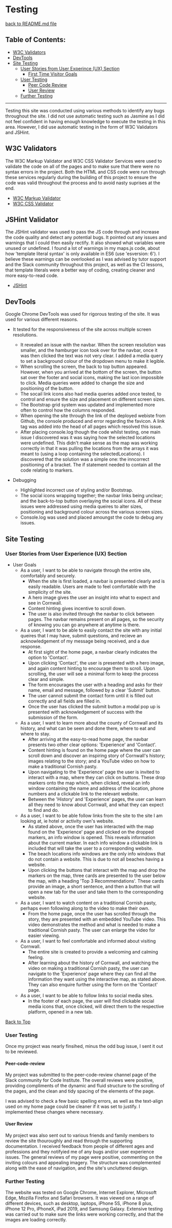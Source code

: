 # Testing
[back to README.md file](https://github.com/Gregory4321/milestone-project-2/blob/master/README.md)
## Table of Contents:
* [W3C Validators](#w3c-validators)
* [DevTools](#devtools)
* [Site Testing](#site-testing)
    * [User Stories from User Experince (UX) Section](#user-stories-from-user-experience-(ux)-section)
        * [First Time Visitor Goals](#first-time-visitor-goals)
    * [User Testing](#user-testing)
        * [Peer Code Review](peer-code-review)
        * [User Review](user-review)
    * [Further Testing](#further-testing)
***

Testing this site was conducted using various methods to identify any bugs throughout the site. I did not use automatic testing such as Jasmine
as I did not feel confident in having enough knowledge to execute the testing in this area. However, I did use automatic testing in the form of W3C
Validators and JSHint.

## W3C Validators

The W3C Markup Validator and W3C CSS Validator Services were used to validate the code on all of the pages and to make sure that there were no
syntax errors in the project. Both the HTML and CSS code were run through these services regularly during the building of this project to ensure
the code was valid throughout the process and to avoid nasty suprises at the end. 

* [W3C Markup Validator](https://validator.w3.org/)
* [W3C CSS Validator](https://jigsaw.w3.org/css-validator/)

## JSHint Validator

The JSHint validator was used to pass the JS code through and increase the code quality and detect any potential bugs. It pointed out any issues and
warnings that I could then easily rectify. It also showed what variables were unused or undefined. I found a lot of warnings in my maps.js code,
about how 'template literal syntax' is only available in ES6 (use 'esversion: 6'). I believe these warnings can be overlooked as I was advised by
tutor support and the Slack community throughout this project, as well as the CI lessons, that template literals were a better way of coding, creating
cleaner and more easy-to-read code.

* [JSHint](https://jshint.com/)

## DevTools

Google Chrome DevTools was used for rigorous testing of the site. It was used for various different reasons.
    
* It tested for the responsiveness of the site across multiple screen resolutions.
    * It revealed an issue with the navbar. When the screen resolution was smaller, and the hamburger icon took over for the navbar, once it was then
    clicked the text was not very clear. I added a media query to set a background colour of the dropdown menu to make it legible.
    * When scrolling the screen, the back to top button appeared. However, when you arrived at the bottom of the screen, the button sat over the
    footer and social icons, making the last icon impossible to click. Media queries were added to change the size and positioning of the button.
    * The socail link icons also had media queries added once tested, to control and ensure the size and placement on different
    screen sizes.
    * The Bootstrap grid system was updated and implemented more often to control how the columns responded.
    * When opening the site through the link of the deployed webiste from Github, the console produced and error regarding the favicon. A link tag
    was added into the head of all pages which resolved this issue.
    * After placing console.log though the code whilst testing, one main issue I discovered was it was saying how the selected locations were undefined.
    This didn't make sense as the map was working correctly in that it was pulling the locations from the arrays it was meant to (using a loop containing
    the selectedLocations). I discovered that the solution was a simple one: the inncorrect positioning of a bracket. The if statement needed to
    contain all the code relating to markers.
    
* Debugging
    * Highlighted incorrect use of styling and/or Bootstrap.
    * The social icons wrapping together; the navbar links being unclear; and the back-to-top button overlaying the social icons. All of
    these issues were addressed using media queires to alter sizes, positioning and background colour across the various screen sizes.
    * Console.log was used and placed amoungst the code to debug any issues.

## Site Testing 

### User Stories from User Experience (UX) Section

* User Goals
    * As a user, I want to be able to navigate through the entire site, comfortably and securely.
        * When the site is first loaded, a navbar is presented clearly and is easily readable. Users are made to feel comfortable with the
        simplicity of the site.
        * A hero image gives the user an insight into what to expect and see in Cornwall.
        * Content hinting gives incentive to scroll down.
        * The user is also invited through the navbar to click between pages. The navbar remains present on all pages, so the security of knowing
        you can go anywhere at anytime is there.
    * As a user, I want to be able to easily contact the site with any initial queires that I may have, submit questions, and recieve an
        acknowledgement of my message being received, and a due response.
        * At first sight of the home page, a navbar clearly indicates the option to 'Contact'.
        * Upon clicking 'Contact', the user is presented with a hero image, and again content hinting to encourage them to scroll. Upon scrolling,
        the user will see a minimal form to keep the process clear and simple.
        * The form encourages the user with a heading and asks for their name, email and message, followed by a clear 'Submit' button.
        * The user cannot submit the contact form until it is filled out correctly and all fields are filled in.
        * Once the user has clicked the submit button a modal pop up is presented with acknowledgement of success with the submission of the form.
    * As a user, I want to learn more about the county of Cornwall and its history, and what can be seen and done there, where to eat and where to
        stay.
        * After arriving at the easy-to-read home page, the navbar presents two other clear options: 'Experience' and 'Contact'.
        * Content hinting is found on the home page where the user can scroll down and discover an inspiring story of Cornwall's history; images
        relating to the story; and a YouTube video on how to make a traditional Cornish pasty.
        * Upon navigating to the 'Experience' page the user is invited to interact with a map, where they can click on buttons. These drop markers
        onto the map which, when clicked, reveal an info window containing the name and address of the location,
        phone numbers and a clickable link to the relevant website.
        * Between the 'History' and 'Experience' pages, the user can learn all they need to know about Cornwall, and what they can expect to find and do.
    * As a user, I want to be able follow links from the site to the site I am looking at, ie hotel or activity own's website.
        * As stated above, once the user has interacted with the map found on the 'Experience' page and clicked on the dropped markers, an info
        window is opened. This reveals information about the current marker. In each info window a clickable link is included that will take the
        user to a corresponding website.
        * The beach locations info windows are the only info windows that do not contain a website. This is due to not all beaches having a website.
        * Upon clicking the buttons that interact with the map and drop the markers on the map, three cards are presented to the user below the map,
        with a heading 'Top 3 Recommendations'. These cards provide an image, a short sentence, and then a button that will open a new tab for the
        user and take them to the corresponding website.
    * As a user, I want to watch content on a traditional Cornish pasty, perhaps even following along to the video to make their own.
        * From the home page, once the user has scrolled through the story, they are presented with an embedded YouTube video. This video
        demonstrates the method and what is needed to make a traditional Cornish pasty. The user can enlarge the video for easier viewing.
    * As a user, I want to feel comfortable and informed about visiting Cornwall.
        * The entire site is created to provide a welcoming and calming feeling. 
        * After learning about the history of Cornwall, and watching the video on making a traditional Cornish pasty, the user can navigate to the
        'Experience' page where they can find all the information they want using the interactive map, as stated above. They can also enquire
        further using the form  on the 'Contact' page.
    * As a user, I want to be able to follow links to social media sites.
        * In the footer of each page, the user will find clickable social media icons that, once clicked, will direct them to the respective platform,
        opened in a new tab.

[Back to Top](#table-of-contents)

### User Testing

Once my project was nearly finsihed, minus the odd bug issue, I sent it out to be reviewed.

#### Peer-code-review

My project was submitted to the peer-code-review channel page of the Slack community for Code Institute. The overall reviews were positive, 
providing compliments of the dynamic and fluid structure to the scrolling of the pages, and the clean and tidy spacing of the elements of the page.

I was advised to check a few basic spelling errors, as well as the text-align used on my home page could be cleaner if it was set to justify. I
implemented these changes where necessary.

#### User Review

My project was also sent out to various friends and family members to review the site thouroughly and read through the supporting documentation. I
received feedback from people of different ages and professions and they notifyied me of any bugs and/or user experience issues. The general
reviews of my page were positive, commenting on the inviting colours and appealing imagery. The structure was complemented along with the ease of
navigation, and the site's uncluttered design.

### Further Testing

The website was tested on Google Chrome, Internet Explorer, Microsoft Edge, Mozilla Firefox and Safari browsers. It was viewed on a range of
different devices, such as desktop, laptops, iPhone 5S, iPhone 8 plus, iPhone 12 Pro, iPhoneX, iPad 2019, and Samsung Galaxy. Extensive testing
was carried out to make sure the links were working correctly, and that the images are loading correctly.